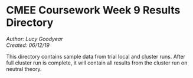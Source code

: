 # CMEE Coursework Week 9 Results Directory

*Author: Lucy Goodyear*  
*Created: 06/12/19*

This directory contains sample data from trial local and cluster runs. After full cluster run is complete, it will contain all results from the cluster run on neutral theory.